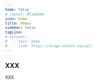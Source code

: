 ```yaml
---
home: false
# layout: BlogHome
icon: home
title: Démos
sidebar: false
tagLine: 
# actions:
#   - text: Demo
#     link: https://stage.ocelot.social/
---
```

## XXX

XXX
